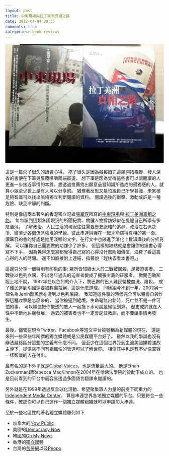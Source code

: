 ```yaml
---
layout: post
title: 中東現場與拉丁美洲真相之路
date: 2012-04-04 20:35
comments: true
categories: book-reviews
---
```



![](../images/2012/04/susanna.jpg)

這是一篇欠了很久的讀書心得。
拖了很久是因為每每讀完這類開拓視野、發人深省的書便在下筆與反覆咀嚼兩端擺盪。
想下筆是因為覺得這些書可以讓閱讀的人更進一歩接近事情的本質，想透過推薦找出願意品嘗知識所造成的孤獨感的人。就算小眾至少世上是有人可以分享的。
猶豫著反思又是怕說自己所學甚淺，未累積足夠智識可以找出脈絡獨立判斷閱讀的資料。
閱讀過後的衝擊、激動或許是一種危險、缺乏冷靜的判斷。

特別是像這兩本著名的香港獨立記者[張翠容](http://chuiyung.blogspirit.com/)所寫的[中東現場](http://www.taaze.tw/apredir.html?ap123594293_a_11100157253)與
[拉丁美洲真相之路](http://www.taaze.tw/apredir.html?ap123594293_a_11100208615)，
每每讀到這類各國現況的所聞紀實、關鍵人物採訪好似在提醒自己所學有多麼淺薄。
了解政治、人民生活的現況往往需要歷史脈絡的追尋、政治左右派之爭、經濟史各個流派強堆的學說、彼此串連糾纏在一起才能窺得真相的某一面。
讀翠容的書的好處是她用淺顯的文字，在行文中也融進了消化上數知識後的分析見解。
可以讓你自己需要做的功課少了許多。
但這樣的缺點就是會讓你的讀書心得寫不下手，
因為覺得怎麼寫都覺得自己寫的心得沒什麼附加價值，浪費了看這篇心得的人的時間。
還不如直接附上連結，指著說「趕快去看本書吧。」

這邊只分享一個特別有印象的事:
眾所皆知猶太人於二戰被屠殺，是被迫害者。
二戰後以色列立國，不出幾年過去的迫害者變成了擴張主義的征服者。
撇開巴勒斯坦土地不說，
1982年在以色列的介入下，黎巴嫩的巴人難民營被血洗、屠殺。
成了難民逃到別國還要被趕盡殺絕，這是什麼道理。
同樣距今不到十年，2002另一個名為Jenin難民營亦遭到以色列屠殺。
我知道這件事的時候完全可以體會自殺炸彈這種攻擊是怎麼來的，
當你被逼到絕境，生命毫無出路時，死亡並不是一件可怕的事，
可以順便把你恨透的敵人一起拖下水可說是絕佳划算。
歷史或許就在人性中不斷地糾纏發展，
過去的被害者也不一定會記住教訓，而不要讓事情再發生。

最後，儘管在現今Twitter、Facebook等短文平台被號稱為新媒體的現在，
還是來列一些早些年所謂的獨立媒體或是公民媒體平台好了。
雖然以我的學識也沒有辦法嚴格區分這些的定義有什麼不同。
但至少在這個世界受到主流美國媒體強烈主導下，提供些不同有組織性的管道可以了解世界。
相信其中也是有不少像翠容一樣智識的人在付出。

最有名的是不外乎就是[Global Voices](http://globalvoicesonline.org/)，也是流量最大的。
他是Ethan Zuckerman跟Rebecca MacKinnon在2004年在哈佛法學院的贊助下成立的。
也是目前看到的平台中最容易透過多國語言翻譯來閱讀的。

另外就是在1999年透過反全球化活動、希望聚集眾人力量的前提下而重力的[Independent Media Center](http://www.indymedia.org/en/index.shtml)。
算是串連世界各地獨立媒體的平台。只要符合一些條件，確認你可以自己運作一個獨立媒體組織就可以申請加入串連。

至於一些地區性的著名獨立媒體羅列如下

* 加拿大的[Now Public](http://www.nowpublic.com/)
* 美國的[Democracy Now](http://www.democracynow.org/)
* 韓國的[Oh My News](http://www.ohmynews.com/)
* 香港的[獨立媒體](http://www.inmediahk.net/frontpage?page=1)
* 台灣的[苦勞網](http://www.coolloud.org.tw/)以及[Peopo](http://www.peopo.org/)

